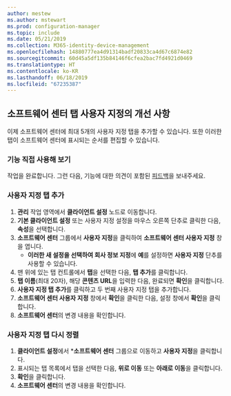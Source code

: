 ```yaml
---
author: mestew
ms.author: mstewart
ms.prod: configuration-manager
ms.topic: include
ms.date: 05/21/2019
ms.collection: M365-identity-device-management
ms.openlocfilehash: 14880777ea4d91314badf20833ca4d67c6874e82
ms.sourcegitcommit: 60d45a5df135b84146f6cfea2bac7fd4921d0469
ms.translationtype: HT
ms.contentlocale: ko-KR
ms.lasthandoff: 06/18/2019
ms.locfileid: "67235387"
---
```

## <a name="improvements-to-software-center-tab-customizations"></a>소프트웨어 센터 탭 사용자 지정의 개선 사항
<!--4063773-->
이제 소프트웨어 센터에 최대 5개의 사용자 지정 탭을 추가할 수 있습니다. 또한 이러한 탭이 소프트웨어 센터에 표시되는 순서를 편집할 수 있습니다.

### <a name="try-it-out"></a>기능 직접 사용해 보기

작업을 완료합니다. 그런 다음, 기능에 대한 의견이 포함된 [피드백](/sccm/core/understand/find-help#product-feedback)을 보내주세요.

### <a name="add-custom-tabs"></a>사용자 지정 탭 추가

1. **관리** 작업 영역에서 **클라이언트 설정** 노드로 이동합니다. 
1. **기본 클라이언트 설정** 또는 사용자 지정 설정을 마우스 오른쪽 단추로 클릭한 다음, **속성**을 선택합니다.
1. **소프트웨어 센터** 그룹에서 **사용자 지정**을 클릭하여 **소프트웨어 센터 사용자 지정** 창을 엽니다.
   - **이러한 새 설정을 선택하여 회사 정보 지정**에 **예**를 설정하면 **사용자 지정** 단추를 사용할 수 있습니다.
1. 맨 위에 있는 탭 컨트롤에서 **탭**을 선택한 다음, **탭 추가**를 클릭합니다.
1. **탭 이름**(최대 20자), 해당 **콘텐츠 URL**을 입력한 다음, 완료되면 **확인**을 클릭합니다.
1. **사용자 지정 탭 추가**를 클릭하고 두 번째 사용자 지정 탭을 추가합니다.
1. **소프트웨어 센터 사용자 지정** 창에서 **확인**을 클릭한 다음, 설정 창에서 **확인**을 클릭합니다.  
1. **소프트웨어 센터**의 변경 내용을 확인합니다.

### <a name="reorder-custom-tabs"></a>사용자 지정 탭 다시 정렬

1. **클라이언트 설정**에서 ***소프트웨어 센터** 그룹으로 이동하고 **사용자 지정**을 클릭합니다.
1. 표시되는 탭 목록에서 탭을 선택한 다음, **위로 이동** 또는 **아래로 이동**을 클릭합니다.
1. **확인**을 클릭합니다.
1. **소프트웨어 센터**의 변경 내용을 확인합니다.
